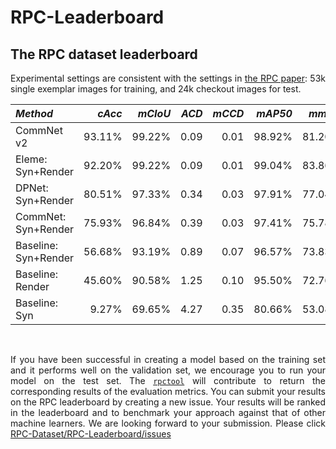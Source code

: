 # RPC-Leaderboard


<div style="text-align: justify">

## The RPC dataset leaderboard
Experimental settings are consistent with the settings in [the RPC paper](https://arxiv.org/abs/1901.07249): 53k single exemplar images for training, and 24k checkout images for test.

| *Method*             |   *cAcc* |  *mCIoU* |  *ACD* | *mCCD* |  *mAP50* |   *mmAP* | *link* |
| :---                 |   ---: |   ---: | ---: | ---: |   ---: |   ---: | :--- |
| CommNet v2           | 93.11% | 99.22% | 0.09 | 0.01 | 98.92% | 81.20% | [detail](https://github.com/RPC-Dataset/RPC-Leaderboard/issues/11) |
| Eleme: Syn+Render    | 92.20% | 99.22% | 0.09 | 0.01 | 99.04% | 83.86% | [detail](https://github.com/RPC-Dataset/RPC-Leaderboard/issues/7) |
| DPNet: Syn+Render    | 80.51% | 97.33% | 0.34 | 0.03 | 97.91% | 77.04% | [detail](https://github.com/RPC-Dataset/RPC-Leaderboard/issues/6), [paper](https://arxiv.org/abs/1904.04978) |
| CommNet: Syn+Render  | 75.93% | 96.84% | 0.39 | 0.03 | 97.41% | 75.78% | [detail](https://github.com/RPC-Dataset/RPC-Leaderboard/issues/10) |
| Baseline: Syn+Render | 56.68% | 93.19% | 0.89 | 0.07 | 96.57% | 73.83% | [detail](https://github.com/RPC-Dataset/RPC-Leaderboard/issues/3), [project](http://rpc-dataset.github.io) |
| Baseline: Render     | 45.60% | 90.58% | 1.25 | 0.10 | 95.50% | 72.76% | [detail](https://github.com/RPC-Dataset/RPC-Leaderboard/issues/2), [project](http://rpc-dataset.github.io) |
| Baseline: Syn        |  9.27% | 69.65% | 4.27 | 0.35 | 80.66% | 53.08% | [detail](https://github.com/RPC-Dataset/RPC-Leaderboard/issues/1), [project](http://rpc-dataset.github.io) |


</br>

If you have been successful in creating a model based on the training set and it performs well on the validation set, we encourage you to run your model on the test set. The [`rpctool`](https://github.com/DIYer22/retail_product_checkout_tools) will contribute to return the corresponding results of the evaluation metrics. You can submit your results on the RPC leaderboard by creating a new issue. Your results will be ranked in the leaderboard and to benchmark your approach against that of other machine learners. We are looking forward to your submission. Please click [RPC-Dataset/RPC-Leaderboard/issues](https://github.com/RPC-Dataset/RPC-Leaderboard/issues)

</div>

